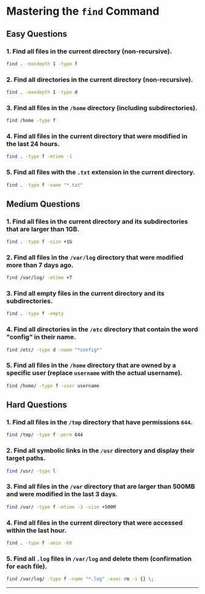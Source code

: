 # Mastering the `find` Command

## **Easy Questions**

### 1. Find all files in the current directory (non-recursive).
```bash
find . -maxdepth 1 -type f
```

### 2. Find all directories in the current directory (non-recursive).
```bash
find . -maxdepth 1 -type d
```

### 3. Find all files in the `/home` directory (including subdirectories).
```bash
find /home -type f
```

### 4. Find all files in the current directory that were modified in the last 24 hours.
```bash
find . -type f -mtime -1
```

### 5. Find all files with the `.txt` extension in the current directory.
```bash
find . -type f -name "*.txt"
```

## **Medium Questions**

### 1. Find all files in the current directory and its subdirectories that are larger than 1GB.
```bash
find . -type f -size +1G
```

### 2. Find all files in the `/var/log` directory that were modified more than 7 days ago.
```bash
find /var/log/ -mtime +7
```

### 3. Find all empty files in the current directory and its subdirectories.
```bash
find . -type f -empty
```

### 4. Find all directories in the `/etc` directory that contain the word "config" in their name.
```bash
find /etc/ -type d -name "*config*"
```

### 5. Find all files in the `/home` directory that are owned by a specific user (replace `username` with the actual username).
```bash
find /home/ -type f -user username
```

## **Hard Questions**

### 1. Find all files in the `/tmp` directory that have permissions `644`.
```bash
find /tmp/ -type f -perm 644
```

### 2. Find all symbolic links in the `/usr` directory and display their target paths.
```bash
find /usr/ -type l
```

### 3. Find all files in the `/var` directory that are larger than 500MB and were modified in the last 3 days.
```bash
find /var/ -type f -mtime -3 -size +500M
```

### 4. Find all files in the current directory that were accessed within the last hour.
```bash
find . -type f -amin -60
```

### 5. Find all `.log` files in `/var/log` and delete them (confirmation for each file).
```bash
find /var/log/ -type f -name "*.log" -exec rm -i {} \;
```

---

